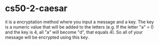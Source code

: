 # cs50-2-caesar
it is a encryptation method where you input a message         and a key. The key is a numeric value that will be added to the letters (e.g. If the letter "a" = 0 and the key is 4, all "a" will become "d", that equals 4). So all of your message will be encrypted using this key.
